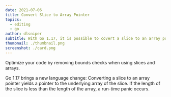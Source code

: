 ```yaml
---
date: 2021-07-06
title: Convert Slice to Array Pointer
topics:
  - editing
  - go
author: dlsniper
subtitle: With Go 1.17, it is possible to covert a slice to an array pointer.
thumbnail: ./thumbnail.png
screenshot: ./card.png
---
```


Optimize your code by removing bounds checks when using slices and arrays.

Go 1.17 brings a new language change: Converting a slice to an array pointer yields a pointer to the underlying array of the slice. If the length of the slice is less than the length of the array, a run-time panic occurs.

